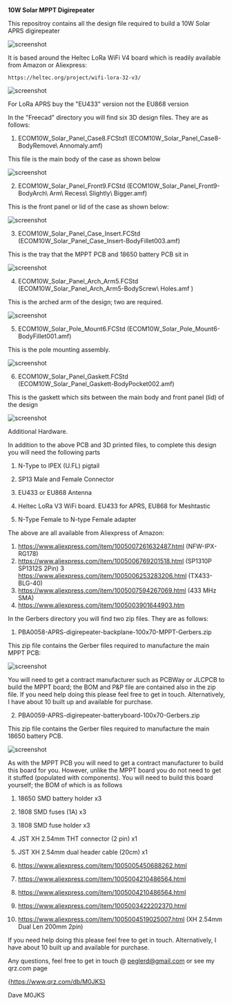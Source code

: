 **10W Solar MPPT Digirepeater**

This repositroy contains all the design file required to build a 10W Solar APRS digirepeater

![screenshot](Piccies/Screenshot_2025-02-25_17-19-51.png)

It is based around the Heltec LoRa WiFi V4 board which is readily available from Amazon or Aliexpress:

	https://heltec.org/project/wifi-lora-32-v3/

![screenshot](Piccies/IMG_20240929_175950128_HDR.jpg)

For LoRa APRS buy the "EU433" version not the EU868 version

In the "Freecad" directory you will find six 3D design files. They are as follows:

1. ECOM10W_Solar_Panel_Case8.FCStd1 (ECOM10W_Solar_Panel_Case8-BodyRemove\ Annomaly.amf)

This file is the main body of the case as shown below

![screenshot](Piccies/Screenshot_2025-03-09_15-33-06.png)

2. ECOM10W_Solar_Panel_Front9.FCStd (ECOM10W_Solar_Panel_Front9-BodyArch\ Arm\ Recess\ Slightly\ Bigger.amf)

This is the front panel or lid of the case as shown below:

![screenshot](Piccies/Screenshot_2025-03-09_15-33-38.png)

3. ECOM10W_Solar_Panel_Case_Insert.FCStd (ECOM10W_Solar_Panel_Case_Insert-BodyFillet003.amf)

This is the tray that the MPPT PCB and 18650 battery PCB sit in

![screenshot](Piccies/Screenshot_2025-03-09_15-34-38.png)

4. ECOM10W_Solar_Panel_Arch_Arm5.FCStd (ECOM10W_Solar_Panel_Arch_Arm5-BodyScrew\ Holes.amf )

This is the arched arm of the design; two are required.

![screenshot](Piccies/Screenshot_2025-03-09_15-34-08.png)

5. ECOM10W_Solar_Pole_Mount6.FCStd (ECOM10W_Solar_Pole_Mount6-BodyFillet001.amf)

This is the pole mounting assembly.

![screenshot](Piccies/Screenshot_2025-03-09_15-35-50.png)

6. ECOM10W_Solar_Panel_Gaskett.FCStd (ECOM10W_Solar_Panel_Gaskett-BodyPocket002.amf)

This is the gaskett which sits between the main body and front panel (lid) of the design

![screenshot](Piccies/Screenshot_2025-03-09_15-34-57.png)

Additional Hardware.

In addition to the above PCB and 3D printed files, to complete this design you will need the following parts

1. N-Type to IPEX (U.FL) pigtail

2. SP13 Male and Female Connector

3. EU433 or EU868 Antenna

4. Heltec LoRa V3 WiFi board. EU433 for APRS, EU868 for Meshtastic

5. N-Type Female to N-type Female adapter

The above are all available from Aliexpress of Amazon:

1. https://www.aliexpress.com/item/1005007261632487.html   (NFW-IPX-RG178)
2. https://www.aliexpress.com/item/1005006769201518.html   (SP1310P SP1312S 2Pin)
3  https://www.aliexpress.com/item/1005006253283206.html   (TX433-BLG-40)
4. https://www.aliexpress.com/item/1005007594267069.html   (433 MHz SMA)
5. https://www.aliexpress.com/item/1005003901644903.htm

In the Gerbers directory you will find two zip files. They are as follows:

1. PBA0058-APRS-digirepeater-backplane-100x70-MPPT-Gerbers.zip

This zip file contains the Gerber files required to manufacture the main MPPT PCB:

![screenshot](Piccies/Screenshot_2025-03-09_15-23-54,jpg)

You will need to get a contract manufacturer such as PCBWay or JLCPCB to build the MPPT board; the BOM and P&P file are contained also in the zip file. If you need help doing this please feel free to get in touch. Alternatively, I have about 10 built up and available for purchase.

2. PBA0059-APRS-digirepeater-batteryboard-100x70-Gerbers.zip

This zip file contains the Gerber files required to manufacture the main 18650 battery PCB.

![screenshot](Piccies/Screenshot_2025-03-09_16-09-00.png)

As with the MPPT PCB you will need to get a contract manufacturer to build this board for you. However, unlike the MPPT board you do not need to get it stuffed (populated with components). You will need to build this board yourself; the BOM of which is as follows

1. 18650 SMD battery holder 			x3
2. 1808 SMD fuses (1A)      			x3
3. 1808 SMD fuse holder     			x3
4. JST XH 2.54mm THT connector (2 pin)  	x1
5. JST XH 2.54mm dual header cable (20cm)	x1

1. https://www.aliexpress.com/item/1005005450688262.html
2. https://www.aliexpress.com/item/1005004210486564.html
3. https://www.aliexpress.com/item/1005004210486564.html  
4. https://www.aliexpress.com/item/1005003422202370.html
5. https://www.aliexpress.com/item/1005004519025007.html  (XH 2.54mm Dual  Len 200mm 2pin)

If you need help doing this please feel free to get in touch. Alternatively, I have about 10 built up and available for purchase.

Any questions, feel free to get in touch @ peglerd@gmail.com or see my qrz.com page

{https://www.qrz.com/db/M0JKS}

Dave M0JKS
